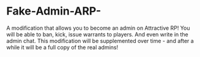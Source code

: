 # Fake-Admin-ARP-
A modification that allows you to become an admin on Attractive RP! You will be able to ban, kick, issue warrants to players. And even write in the admin chat. This modification will be supplemented over time - and after a while it will be a full copy of the real admins!
